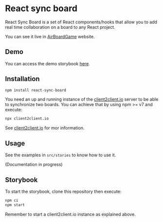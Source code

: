 # React sync board

React Sync Board is a set of React components/hooks that allow you to add real
time collaboration on a board to any React project.

You can see it live in [AirBoardGame](https://airboardgame.net/) website.

## Demo

You can access the demo storybook [here](https://react-sync-board.netlify.app).

## Installation

```sh
npm install react-sync-board
```

You need an up and running instance of the [client2client.io](https://github.com/jrmi/client2client.io)
server to be able to synchronize two boards. You can achieve that by using npm >= v7
and execute:

```sh
npx client2client.io
```

See [client2client.io](https://github.com/jrmi/client2client.io) for mor information.

## Usage

See the examples in `src/stories` to know how to use it.

(Documentation in progress)

## Storybook

To start the storybook, clone this repository then execute:

```sh
npm ci
npm start
```

Remember to start a client2client.io instance as explained above.
